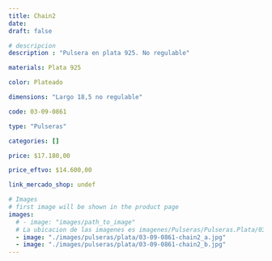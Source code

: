 ```yaml
---
title: Chain2
date: 
draft: false

# descripcion
description : "Pulsera en plata 925. No regulable"

materials: Plata 925

color: Plateado

dimensions: "Largo 18,5 no regulable"

code: 03-09-0861

type: "Pulseras"

categories: []

price: $17.180,00

price_eftvo: $14.600,00

link_mercado_shop: undef

# Images
# first image will be shown in the product page
images:
  # - image: "images/path_to_image"
  # La ubicacion de las imagenes es imagenes/Pulseras/Pulseras.Plata/03-09-0861-chain2
  - image: "./images/pulseras/plata/03-09-0861-chain2_a.jpg"
  - image: "./images/pulseras/plata/03-09-0861-chain2_b.jpg"
---
```


